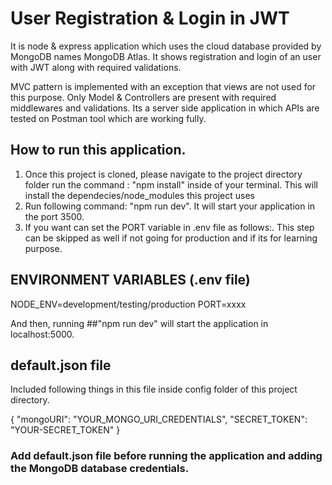 # User Registration & Login in JWT

It is node & express application which uses the cloud database provided by MongoDB names MongoDB Atlas. 
It shows registration and login of an user with JWT along with required validations.

MVC pattern is implemented with an exception that views are not used for this purpose. Only Model & Controllers are present with required middlewares and validations.
Its a server side application in which APIs are tested on Postman tool which are working fully.

## How to run this application.
1. Once this project is cloned, please navigate to the project directory folder run the command : "npm install" inside of your terminal. This will install the dependecies/node_modules this project uses
2. Run following command: "npm run dev". It will start your application in the port 3500.
3. If you want can set the PORT variable in .env file as follows:. This step can be skipped as well if not going for production and if its for learning purpose. 
   
## ENVIRONMENT VARIABLES (.env file)
NODE_ENV=development/testing/production
PORT=xxxx

And then, running ##"npm run dev" will start the application in localhost:5000.

## default.json file
Included following things in this file inside config folder of this project directory.

{
  "mongoURI": "YOUR_MONGO_URI_CREDENTIALS",
  "SECRET_TOKEN": "YOUR-SECRET_TOKEN"
}

### Add default.json file before running the application and adding the MongoDB database credentials.
